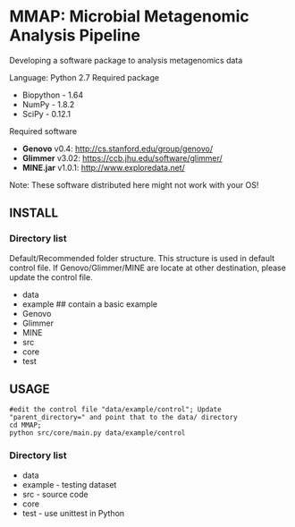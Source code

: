 # MMAP: Microbial Metagenomic Analysis Pipeline

Developing a software package to analysis metagenomics data

Language: Python 2.7
Required package
* Biopython - 1.64
* NumPy - 1.8.2
* SciPy - 0.12.1

Required software
* **Genovo** v0.4: http://cs.stanford.edu/group/genovo/
* **Glimmer** v3.02: https://ccb.jhu.edu/software/glimmer/
* **MINE.jar** v1.0.1: http://www.exploredata.net/

Note: These software distributed here might not work with your OS!  


## INSTALL
### Directory list
Default/Recommended folder structure. 
This structure is used in default control file. If Genovo/Glimmer/MINE are locate at other destination, please update the control file.
* data
 * example ## contain a basic example
 * Genovo
 * Glimmer
 * MINE
* src
 * core 
 * test



## USAGE
```
#edit the control file "data/example/control"; Update "parent_directory=" and point that to the data/ directory 
cd MMAP;
python src/core/main.py data/example/control
```


### Directory list
* data
 * example - testing dataset
* src - source code
 * core 
 * test - use unittest in Python


